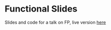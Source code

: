 # Functional Slides

Slides and code for a talk on FP, live version [here](n-o-r.xyz/functional-slides)

